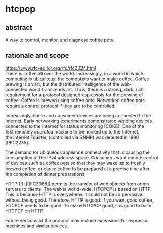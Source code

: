 # htcpcp
## abstract
A way to control, monitor, and diagnose coffee pots.

## rationale and scope
https://www.rfc-editor.org/rfc/rfc2324.html   
There is coffee all over the world. Increasingly, in a world in which   
   computing is ubiquitous, the computists want to make coffee. Coffee   
   brewing is an art, but the distributed intelligence of the web-   
   connected world transcends art.  Thus, there is a strong, dark, rich   
   requirement for a protocol designed espressoly for the brewing of   
   coffee. Coffee is brewed using coffee pots.  Networked coffee pots   
   require a control protocol if they are to be controlled.   
   
   Increasingly, home and consumer devices are being connected to the   
   Internet. Early networking experiments demonstrated vending devices   
   connected to the Internet for status monitoring [COKE]. One of the   
   first remotely _operated_ machine to be hooked up to the Internet,   
   the Internet Toaster, (controlled via SNMP) was debuted in 1990   
   [RFC2235].   
   
   The demand for ubiquitous appliance connectivity that is causing the   
   consumption of the IPv4 address space. Consumers want remote control   
   of devices such as coffee pots so that they may wake up to freshly   
   brewed coffee, or cause coffee to be prepared at a precise time after   
   the completion of dinner preparations.   
   
   HTTP 1.1 ([RFC2068]) permits the transfer of web objects from origin   
   servers to clients. The web is world-wide.  HTCPCP is based on HTTP.   
   This is because HTTP is everywhere. It could not be so pervasive   
   without being good. Therefore, HTTP is good. If you want good coffee,   
   HTCPCP needs to be good. To make HTCPCP good, it is good to base   
   HTCPCP on HTTP.   
   
   Future versions of the protocol may include extensions for espresso   
   machines and similar devices.   

